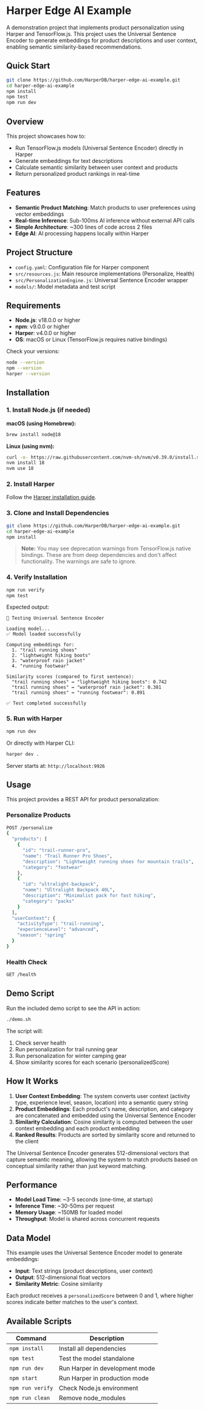 # Harper Edge AI Example

A demonstration project that implements product personalization using Harper and TensorFlow.js. This project uses the Universal Sentence Encoder to generate embeddings for product descriptions and user context, enabling semantic similarity-based recommendations.

## Quick Start

```bash
git clone https://github.com/HarperDB/harper-edge-ai-example.git
cd harper-edge-ai-example
npm install
npm test
npm run dev
```

## Overview

This project showcases how to:
- Run TensorFlow.js models (Universal Sentence Encoder) directly in Harper
- Generate embeddings for text descriptions
- Calculate semantic similarity between user context and products
- Return personalized product rankings in real-time

## Features

- **Semantic Product Matching**: Match products to user preferences using vector embeddings
- **Real-time Inference**: Sub-100ms AI inference without external API calls
- **Simple Architecture**: ~300 lines of code across 2 files
- **Edge AI**: AI processing happens locally within Harper

## Project Structure

- `config.yaml`: Configuration file for Harper component
- `src/resources.js`: Main resource implementations (Personalize, Health)
- `src/PersonalizationEngine.js`: Universal Sentence Encoder wrapper
- `models/`: Model metadata and test script

## Requirements

- **Node.js**: v18.0.0 or higher
- **npm**: v9.0.0 or higher
- **Harper**: v4.0.0 or higher
- **OS**: macOS or Linux (TensorFlow.js requires native bindings)

Check your versions:
```bash
node --version
npm --version
harper --version
```

## Installation

### 1. Install Node.js (if needed)

**macOS (using Homebrew):**
```bash
brew install node@18
```

**Linux (using nvm):**
```bash
curl -o- https://raw.githubusercontent.com/nvm-sh/nvm/v0.39.0/install.sh | bash
nvm install 18
nvm use 18
```

### 2. Install Harper

Follow the [Harper installation guide](https://docs.harperdb.io/docs/getting-started).

### 3. Clone and Install Dependencies

```bash
git clone https://github.com/HarperDB/harper-edge-ai-example.git
cd harper-edge-ai-example
npm install
```

> **Note:** You may see deprecation warnings from TensorFlow.js native bindings. These are from deep dependencies and don't affect functionality. The warnings are safe to ignore.

### 4. Verify Installation

```bash
npm run verify
npm test
```

Expected output:
```
🧪 Testing Universal Sentence Encoder

Loading model...
✅ Model loaded successfully

Computing embeddings for:
  1. "trail running shoes"
  2. "lightweight hiking boots"
  3. "waterproof rain jacket"
  4. "running footwear"

Similarity scores (compared to first sentence):
  "trail running shoes" ↔ "lightweight hiking boots": 0.742
  "trail running shoes" ↔ "waterproof rain jacket": 0.381
  "trail running shoes" ↔ "running footwear": 0.891

✅ Test completed successfully
```

### 5. Run with Harper

```bash
npm run dev
```

Or directly with Harper CLI:
```bash
harper dev .
```

Server starts at: `http://localhost:9926`

## Usage

This project provides a REST API for product personalization:

### Personalize Products

```bash
POST /personalize
{
  "products": [
    {
      "id": "trail-runner-pro",
      "name": "Trail Runner Pro Shoes",
      "description": "Lightweight running shoes for mountain trails",
      "category": "footwear"
    },
    {
      "id": "ultralight-backpack",
      "name": "Ultralight Backpack 40L",
      "description": "Minimalist pack for fast hiking",
      "category": "packs"
    }
  ],
  "userContext": {
    "activityType": "trail-running",
    "experienceLevel": "advanced",
    "season": "spring"
  }
}
```

### Health Check

```bash
GET /health
```

## Demo Script

Run the included demo script to see the API in action:

```bash
./demo.sh
```

The script will:
1. Check server health
2. Run personalization for trail running gear
3. Run personalization for winter camping gear
4. Show similarity scores for each scenario (personalizedScore)

## How It Works

1. **User Context Embedding**: The system converts user context (activity type, experience level, season, location) into a semantic query string
2. **Product Embeddings**: Each product's name, description, and category are concatenated and embedded using the Universal Sentence Encoder
3. **Similarity Calculation**: Cosine similarity is computed between the user context embedding and each product embedding
4. **Ranked Results**: Products are sorted by similarity score and returned to the client

The Universal Sentence Encoder generates 512-dimensional vectors that capture semantic meaning, allowing the system to match products based on conceptual similarity rather than just keyword matching.

## Performance

- **Model Load Time**: ~3-5 seconds (one-time, at startup)
- **Inference Time**: ~30-50ms per request
- **Memory Usage**: ~150MB for loaded model
- **Throughput**: Model is shared across concurrent requests

## Data Model

This example uses the Universal Sentence Encoder model to generate embeddings:

- **Input**: Text strings (product descriptions, user context)
- **Output**: 512-dimensional float vectors
- **Similarity Metric**: Cosine similarity

Each product receives a `personalizedScore` between 0 and 1, where higher scores indicate better matches to the user's context.

## Available Scripts

| Command | Description |
|---------|-------------|
| `npm install` | Install all dependencies |
| `npm test` | Test the model standalone |
| `npm run dev` | Run Harper in development mode |
| `npm start` | Run Harper in production mode |
| `npm run verify` | Check Node.js environment |
| `npm run clean` | Remove node_modules |

